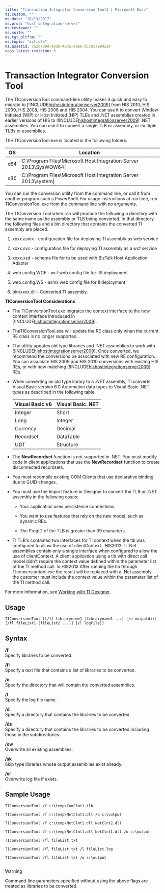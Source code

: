 ```yaml
---
title: "Transaction Integrator Conversion Tool1 | Microsoft Docs"
ms.custom: ""
ms.date: "10/13/2017"
ms.prod: "host-integration-server"
ms.reviewer: ""
ms.suite: ""
ms.tgt_pltfrm: ""
ms.topic: "article"
ms.assetid: 7a2c759d-40d8-407a-ade6-d5c017984214
caps.latest.revision: 6
---
```

# Transaction Integrator Conversion Tool
The TIConversionTool command-line utility makes it quick and easy to migrate to [!INCLUDE[hishostintegrationserver2009](../core/includes/hishostintegrationserver2009-md.md)] from HIS 2010, HIS 2009, HIS 2008, HIS 2006 and HIS 2004. You can use it to convert Window Initiated (WIP) or Host Initiated (HIP) TLBs and .NET assemblies created in earlier versions of HIS to [!INCLUDE[hishostintegrationserver2009](../core/includes/hishostintegrationserver2009-md.md)] .NET assemblies. You can use it to convert a single TLB or assembly, or multiple TLBs or assemblies.  
  
 The TIConversionTool.exe is located in the following folders:  
  
|OS|Location|  
|--------|--------------|  
|x64|C:\Program Files\Microsoft Host Integration Server 2013\SysWOW64\|  
|x86|C:\Program Files\Microsoft Host Integration Server 2013\system\|  
  
 You can run the conversion utility from the command line, or call it from another program such a PowerShell. For usage instructions at run time, run TIConversionTool.exe from the command line with no arguments.  
  
 The TIConversion Tool when ran will produce the following a directory with the same name as the assembly or TLB being converted.  In that directory the following files and a bin directory that contains the converted TI assembly are placed.  
  
1.  xxxx.asmx - configuration file for deploying  TI assembly as web service  
  
2.  xxxx.svc - configuration file for deploying TI assembly as a wcf service  
  
3.  xxxx.xsd - schema file for to be used with BizTalk Host Application Adapter  
  
4.  web.config.WCF - wcf web config file for IIS deployment  
  
5.  web.config.WS - asmx web config file for II deployment  
  
6.  bin/xxxx.dll - Converted TI assembly.  
  
 **TIConversionTool Considerations**  
  
-   The TIConversionTool.exe migrates the context interface to the new context interface introduced in [!INCLUDE[hishostintegrationserver2009](../core/includes/hishostintegrationserver2009-md.md)].  
  
-   TheTIConversionTool.exe will update the RE class only when the current RE class is no longer supported.  
  
-   The utility updates old type libraries and .NET assemblies to work with [!INCLUDE[hishostintegrationserver2009](../core/includes/hishostintegrationserver2009-md.md)]. Once converted, we recommend the conversions be associated with new RE configuration.  You can associate HIS 2009 and HIS 2010 conversions with existing HIS REs, or with new matching [!INCLUDE[hishostintegrationserver2009](../core/includes/hishostintegrationserver2009-md.md)] REs.  
  
-   When converting an old type library to a .NET assembly, TI converts Visual Basic version 6.0 Automation data types to Visual Basic .NET types as described in the following table.  
  
    |Visual Basic v6|Visual Basic .NET|  
    |---------------------|-----------------------|  
    |Integer|Short|  
    |Long|Integer|  
    |Currency|Decimal|  
    |Recordset|DataTable|  
    |UDT|Structure|  
  
-   The **NewRecordset** function is not supported in .NET. You must modify code in client applications that use the **NewRecordset** function to create disconnected recordsets.  
  
-   You must recompile existing COM Clients that use declarative binding due to GUID changes.  
  
-   You must use the Import feature in Designer to convert the TLB or .NET assembly in the following cases:  
  
    -   Your application uses persistence connections.  
  
    -   You want to use features that rely on the new model, such as dynamic REs.  
  
    -   The ProgID of the TLB is greater than 39 characters.  
  
-   TI TLB's contained two interfaces for TI context when the tlb  was configured to allow the use of clientContext.. HIS2013 TI .Net assemblies contain only a single interface when configured to allow the use of clientContext.  A client application using a tlb with direct call model didn't require the context value defined within the parameter list of the TI method call. In HIS2013 After running the tlb through TIconversiontool.exe the result will be replaced with a .Net assembly.  the customer must include the context value within the parameter list of the TI method call.  
  
 For more information, see [Working with TI Designer](../core/working-with-ti-designer.md).  
  
## Usage  
  
```  
TIConversionTool [[/f] libraryname1 [libraryname1 ...] [/o outputdir] [/fl fileList1 [fileList2 ...]] [/l logFile]]  
```  
  
## Syntax  
 **/f**  
 Specify libraries to be converted.  
  
 **/fl**  
 Specify a text file that contains a list of libraries to be converted.  
  
 **/o**  
 Specify the directory that will contain the converted assemblies.  
  
 **/l**  
 Specify the log file name.  
  
 **/d**  
 Specify a directory that contains the libraries to be converted.  
  
 **/ds**  
 Specify a directory that contains the libraries to be converted including those in the subdirectories.  
  
 **/ow**  
 Overwrite all existing assemblies.  
  
 **/sk**  
 Skip type libraries whose output assemblies exist already.  
  
 **/ol**  
 Overwrite log file if exists.  
  
## Sample Usage  
  
```  
TIConversionTool /f c:\temp\ComClnt1.tlb  
  
TIConversionTool /f c:\temp\NetClnt1.dll /o c:\output  
  
TIConversionTool /f c:\temp\NetClnt1.dll NetClnt2.dll  
  
TIConversionTool /f c:\temp\NetClnt1.dll NetClnt1.dll /o c:\output  
  
TIConversionTool /fl fileList.txt  
  
TIConversionTool /fl fileList.txt /l fileList.log  
  
TIConversionTool /fl fileList.txt /o c:\output  
  
```  
  
> [!WARNING]
>  Command-line parameters specified without using the above flags are treated as libraries to be converted.